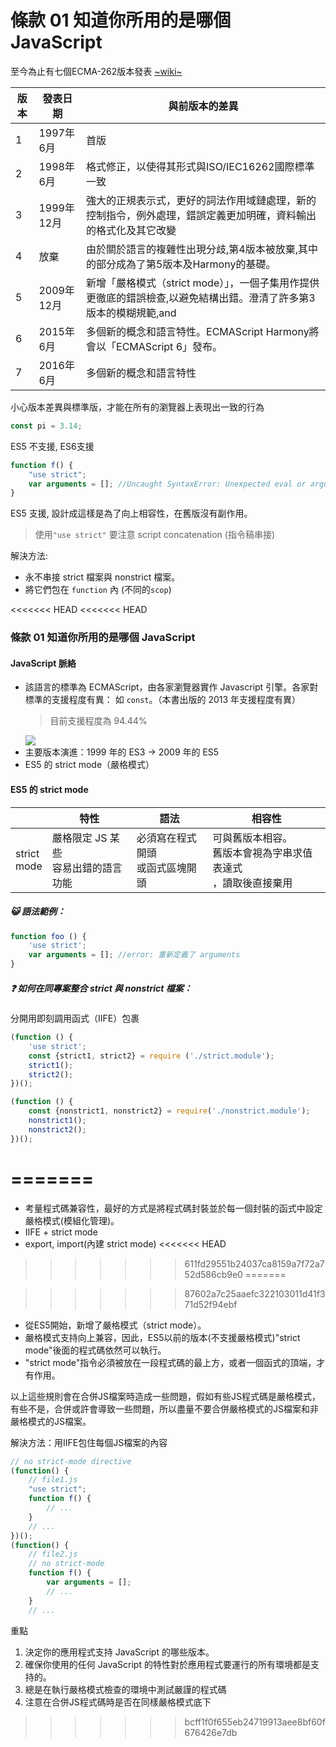 # 條款 01 知道你所用的是哪個 JavaScript

至今為止有七個ECMA-262版本發表 [~wiki~](https://zh.wikipedia.org/wiki/ECMAScript)

|版本|發表日期|與前版本的差異|
|-|-|-|
|1|1997年6月|首版|
|2|1998年6月|格式修正，以使得其形式與ISO/IEC16262國際標準一致|
|3|1999年12月|強大的正規表示式，更好的詞法作用域鏈處理，新的控制指令，例外處理，錯誤定義更加明確，資料輸出的格式化及其它改變|
|4|放棄|由於關於語言的複雜性出現分歧,第4版本被放棄,其中的部分成為了第5版本及Harmony的基礎。|
|5|2009年12月|新增「嚴格模式（strict mode）」，一個子集用作提供更徹底的錯誤檢查,以避免結構出錯。澄清了許多第3版本的模糊規範,and |accommodates behaviour of real-world implementations that differed consistently from that specification。增加了部分新功能,如getters及setters,支援JSON以及在物件屬性上更完整的反射。[5][6][7][8]
|6|2015年6月|多個新的概念和語言特性。ECMAScript Harmony將會以「ECMAScript 6」發布。|
|7|2016年6月|多個新的概念和語言特性|

小心版本差異與標準版，才能在所有的瀏覽器上表現出一致的行為

```javascript
const pi = 3.14;
```
ES5 不支援, ES6支援

```javascript
function f() {
    "use strict";
    var arguments = []; //Uncaught SyntaxError: Unexpected eval or arguments in strict mode 
}
```

ES5 支援, 設計成這樣是為了向上相容性，在舊版沒有副作用。

> 使用`"use strict"` 要注意 script concatenation (指令稿串接)
 
解決方法: 
- 永不串接 strict 檔案與 nonstrict 檔案。
- 將它們包在 `function` 內 (不同的`scop`)

<<<<<<< HEAD
<<<<<<< HEAD
### 條款 01 知道你所用的是哪個 JavaScript
#### JavaScript 脈絡
- 該語言的標準為 ECMAScript，由各家瀏覽器實作 Javascript 引擎。各家對標準的支援程度有異：
  如 `const`。（本書出版的 2013 年支援程度有異）
    > 目前支援程度為 94.44%
    > >
    ![](https://i.imgur.com/NZoeUP6.png)
- 主要版本演進：1999 年的 ES3 -> 2009 年的 ES5
- ES5 的 strict mode（嚴格模式）

#### ES5 的 strict mode
||特性|語法|相容性|
|---|---|---|---|
|strict<br>mode|嚴格限定 JS 某些<br>容易出錯的語言功能|必須寫在程式開頭<br>或函式區塊開頭|可與舊版本相容。<br>舊版本會視為字串求值表達式<br>，讀取後直接棄用|
##### :smiley_cat: 語法範例：
```javascript
function foo () {
    'use strict';
    var arguments = []; //error: 重新定義了 arguments
}
```
##### :question: 如何在同專案整合 strict 與 nonstrict 檔案：
分開用即刻調用函式（IIFE）包裹
```javascript
(function () {
    'use strict';
    const {strict1, strict2} = require ('./strict.module');
    strict1();
    strict2();
})();

(function () {
    const {nonstrict1, nonstrict2} = require('./nonstrict.module');
    nonstrict1();
    nonstrict2();
})();
```
=======
=======
-  考量程式碼兼容性，最好的方式是將程式碼封裝並於每一個封裝的函式中設定嚴格模式(模組化管理)。
  -  IIFE + strict mode
  -  export, import(內建 strict mode)
<<<<<<< HEAD
>>>>>>> 611fd29551b24037ca8159a7f72a752d586cb9e0
=======
  
  
>>>>>>> 87602a7c25aaefc322103011d41f371d52f94ebf
- 從ES5開始，新增了嚴格模式（strict mode）。
- 嚴格模式支持向上兼容，因此，ES5以前的版本(不支援嚴格模式)"strict mode"後面的程式碼依然可以執行。
- "strict mode"指令必須被放在一段程式碼的最上方，或者一個函式的頂端，才有作用。

以上這些規則會在合併JS檔案時造成一些問題，假如有些JS程式碼是嚴格模式，有些不是，合併或許會導致一些問題，所以盡量不要合併嚴格模式的JS檔案和非嚴格模式的JS檔案。

解決方法：用IIFE包住每個JS檔案的內容
```javascript
// no strict-mode directive
(function() {
	// file1.js
	"use strict";
	function f() {
		// ...
	}
	// ...
})();
(function() {
	// file2.js
	// no strict-mode
	function f() {
		var arguments = [];
		// ...
	}
	// ...
```


重點
1. 決定你的應用程式支持 JavaScript 的哪些版本。
2. 確保你使用的任何 JavaScript 的特性對於應用程式要運行的所有環境都是支持的。
3. 總是在執行嚴格模式檢查的環境中測試嚴謹的程式碼
4. 注意在合併JS程式碼時是否在同樣嚴格模式底下
>>>>>>> bcff1f0f655eb24719913aee8bf60f676426e7db

